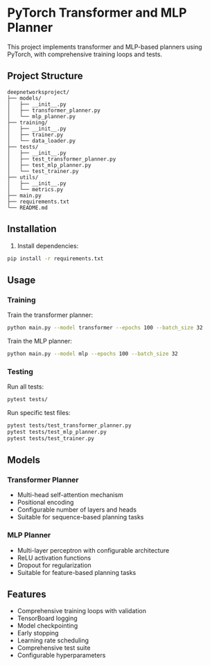 # PyTorch Transformer and MLP Planner

This project implements transformer and MLP-based planners using PyTorch, with comprehensive training loops and tests.

## Project Structure

```
deepnetworksproject/
├── models/
│   ├── __init__.py
│   ├── transformer_planner.py
│   └── mlp_planner.py
├── training/
│   ├── __init__.py
│   ├── trainer.py
│   └── data_loader.py
├── tests/
│   ├── __init__.py
│   ├── test_transformer_planner.py
│   ├── test_mlp_planner.py
│   └── test_trainer.py
├── utils/
│   ├── __init__.py
│   └── metrics.py
├── main.py
├── requirements.txt
└── README.md
```

## Installation

1. Install dependencies:
```bash
pip install -r requirements.txt
```

## Usage

### Training

Train the transformer planner:
```bash
python main.py --model transformer --epochs 100 --batch_size 32
```

Train the MLP planner:
```bash
python main.py --model mlp --epochs 100 --batch_size 32
```

### Testing

Run all tests:
```bash
pytest tests/
```

Run specific test files:
```bash
pytest tests/test_transformer_planner.py
pytest tests/test_mlp_planner.py
pytest tests/test_trainer.py
```

## Models

### Transformer Planner
- Multi-head self-attention mechanism
- Positional encoding
- Configurable number of layers and heads
- Suitable for sequence-based planning tasks

### MLP Planner
- Multi-layer perceptron with configurable architecture
- ReLU activation functions
- Dropout for regularization
- Suitable for feature-based planning tasks

## Features

- Comprehensive training loops with validation
- TensorBoard logging
- Model checkpointing
- Early stopping
- Learning rate scheduling
- Comprehensive test suite
- Configurable hyperparameters 